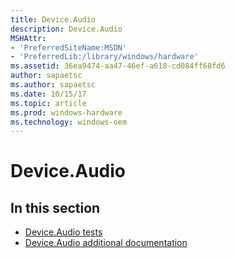 ```yaml
---
title: Device.Audio
description: Device.Audio
MSHAttr:
- 'PreferredSiteName:MSDN'
- 'PreferredLib:/library/windows/hardware'
ms.assetid: 36ea9474-aa47-46ef-a618-cd084ff68fd6
author: sapaetsc
ms.author: sapaetsc
ms.date: 10/15/17
ms.topic: article
ms.prod: windows-hardware
ms.technology: windows-oem
---
```


# Device.Audio


## <span id="in_this_section"></span>In this section


-   [Device.Audio tests](device-audio-tests.md)
-   [Device.Audio additional documentation](device-audio-additional-documentation.md)

 

 






